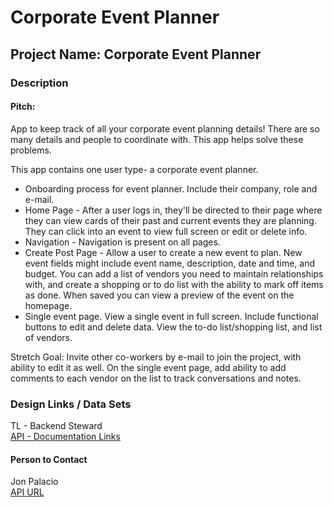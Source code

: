 # Corporate Event Planner

## Project Name: Corporate Event Planner

### Description
#### Pitch: 
App to keep track of all your corporate event planning details! There are so many details and people to coordinate with. This app helps solve these problems.

This app contains one user type- a corporate event planner.  
* Onboarding process for event planner. Include their company, role and e-mail.
* Home Page - After a user logs in, they'll be directed to their page where they can view cards of their past and current events they are planning. They can click into an event to view full screen or edit or delete info.
* Navigation - Navigation is present on all pages.
* Create Post Page - Allow a user to create a new event to plan.  New event fields might include event name, description, date and time, and budget. You can add a list of vendors you need to maintain relationships with, and create a shopping or to do list with the ability to mark off items as done. When saved you can view a preview of the event on the homepage.
* Single event page. View a single event in full screen. Include functional buttons to edit and delete data.  View the to-do list/shopping list, and list of vendors.  

Stretch Goal: Invite other co-workers by e-mail to join the project, with ability to edit it as well. On the single event page, add ability to add comments to each vendor on the list to track conversations and notes.

### Design Links / Data Sets
TL - Backend Steward  
[API - Documentation Links](https://github.com/corporate-event-planner/DevelopmentBE)

####  Person to Contact
Jon Palacio  
[API URL](https://corporate-event-planner.herokuapp.com/swagger-ui.html#/user-controller)
